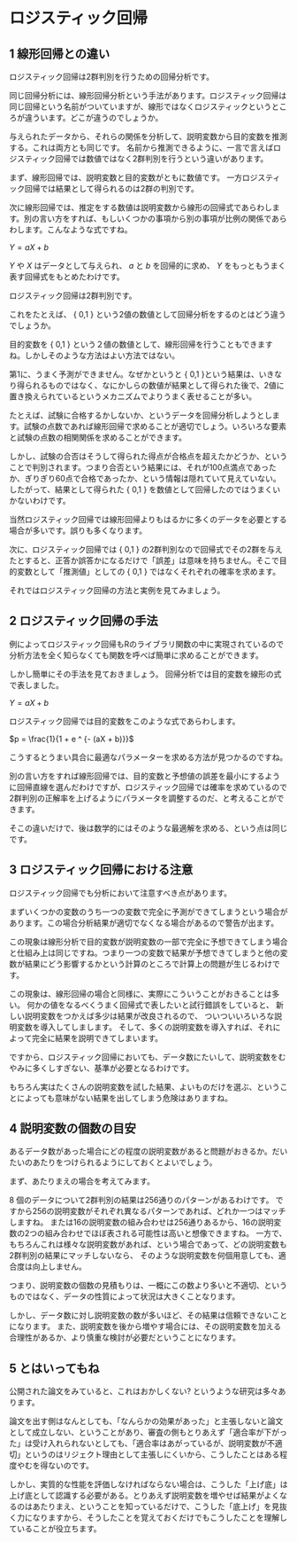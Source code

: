 # ロジスティック回帰

## 1 線形回帰との違い
ロジスティック回帰は2群判別を行うための回帰分析です。

同じ回帰分析には、線形回帰分析という手法があります。ロジスティック回帰は同じ回帰という名前がついていますが、線形ではなくロジスティックというところが違ういます。どこが違うのでしょうか。

与えられたデータから、それらの関係を分析して、説明変数から目的変数を推測する。これは両方とも同じです。
名前から推測できるように、一言で言えばロジスティック回帰では数値ではなく2群判別を行うという違いがあります。

まず、線形回帰では、説明変数と目的変数がともに数値です。
一方ロジスティック回帰では結果として得られるのは2群の判別です。

次に線形回帰では、推定をする数値は説明変数から線形の回帰式であらわします。別の言い方をすれば、もしいくつかの事項から別の事項が比例の関係であらわします。こんなような式ですね。

$Y = a X + b$

$Y$ や $X$ はデータとして与えられ、
$a$ と $b$ を回帰的に求め、
$Y$ をもっともうまく表す回帰式をもとめたわけです。

ロジスティック回帰は2群判別です。

これをたとえば、 \{ 0,1 \} という2値の数値として回帰分析をするのとはどう違うでしょうか。

目的変数を \{ 0,1 \} という２値の数値として、線形回帰を行うこともできますね。しかしそのような方法はよい方法ではない。

第1に、うまく予測ができません。なぜかというと \{ 0,1 \}という結果は、いきなり得られるものではなく、なにかしらの数値が結果として得られた後で、2値に置き換えられているというメカニズムでよりうまく表せることが多い。

たとえば、試験に合格するかしないか、というデータを回帰分析しようとします。試験の点数であれば線形回帰で求めることが適切でしょう。いろいろな要素と試験の点数の相関関係を求めることができます。

しかし、試験の合否はそうして得られた得点が合格点を超えたかどうか、ということで判別されます。つまり合否という結果には、それが100点満点であったか、ぎりぎり60点で合格であったか、という情報は隠れていて見えていない。したがって、結果として得られた \{ 0,1 \} を数値として回帰したのではうまくいかないわけです。

当然ロジスティック回帰では線形回帰よりもはるかに多くのデータを必要とする場合が多いです。誤りも多くなります。

次に、ロジスティック回帰では \{ 0,1 \} の2群判別なので回帰式でその2群を与えたとすると、正答か誤答かになるだけで「誤差」は意味を持ちません。そこで目的変数として「推測値」としての
\{ 0,1 \} ではなくそれぞれの確率を求めます。

それではロジスティック回帰の方法と実例を見てみましょう。

## 2 ロジスティック回帰の手法

例によってロジスティック回帰もRのライブラリ関数の中に実現されているので分析方法を全く知らなくても関数を呼べば簡単に求めることができます。

しかし簡単にその手法を見ておきましょう。
回帰分析では目的変数を線形の式で表しました。

$Y = a X + b$

ロジスティック回帰では目的変数をこのような式であらわします。


 $p = \frac{1}{1 + e ^ {- (aX + b)}}$


こうするとうまい具合に最適なパラメーターを求める方法が見つかるのですね。

別の言い方をすれば線形回帰では、目的変数と予想値の誤差を最小にするように回帰直線を選んだわけですが、ロジスティック回帰では確率を求めているので2群判別の正解率を上げるようにパラメータを調整するのだ、と考えることができます。

そこの違いだけで、後は数学的にはそのような最適解を求める、という点は同じです。

## 3 ロジスティック回帰における注意

ロジスティック回帰でも分析において注意すべき点があります。

まずいくつかの変数のうち一つの変数で完全に予測ができてしまうという場合があります。この場合分析結果が適切でなくなる場合があるので警告が出ます。

この現象は線形分析で目的変数が説明変数の一部で完全に予想できてしまう場合と仕組み上は同じですね。つまり一つの変数で結果が予想できてしまうと他の変数が結果にどう影響するかという計算のところで計算上の問題が生じるわけです。

この現象は、線形回帰の場合と同様に、実際にこういうことがおきることは多い。
何かの値をなるべくうまく回帰式で表したいと試行錯誤をしていると、
新しい説明変数をつかえば多少は結果が改良されるので、
ついついいろいろな説明変数を導入してしまします。
そして、多くの説明変数を導入すれば、それによって完全に結果を説明できてしまいます。

ですから、ロジスティック回帰においても、データ数にたいして、説明変数をむやみに多くしすぎない、基準が必要となるわけです。

もちろん実はたくさんの説明変数を試した結果、よいものだけを選ぶ、ということによっても意味がない結果を出してしまう危険はありますね。

## 4 説明変数の個数の目安

あるデータ数があった場合にどの程度の説明変数があると問題がおきるか。だいたいのあたりをつけられるようにしておくとよいでしょう。

まず、あたりまえの場合を考えてみます。

8 個のデータについて2群判別の結果は256通りのパターンがあるわけです。
ですから256の説明変数がそれぞれ異なるパターンであれば、どれか一つはマッチしますね。
または16の説明変数の組み合わせは256通りあるから、16の説明変数の2つの組み合わせでほぼ表される可能性は高いと想像できますね。
一方で、もちろんこれは様々な説明変数があれば、という場合であって、どの説明変数も2群判別の結果にマッチしないなら、
そのような説明変数を何個用意しても、適合度は向上しません。

つまり、説明変数の個数の見積もりは、一概にこの数より多いと不適切、というものではなく、データの性質によって状況は大きくことなります。

しかし、データ数に対し説明変数の数が多いほど、その結果は信頼できないことになります。
また、説明変数を後から増やす場合には、その説明変数を加える合理性があるか、より慎重な検討が必要だということになります。

## 5 とはいってもね

公開された論文をみていると、これはおかしくない? というような研究は多々あります。

論文を出す側はなんとしても、「なんらかの効果があった」と主張しないと論文として成立しない、ということがあり、審査の側もとりあえず「適合率が下がった」は受け入れられないとしても、「適合率はあがっているが、説明変数が不適切」というのはリジェクト理由として主張しにくいから、こうしたことはある程度やむを得ないのです。

しかし、実質的な性能を評価しなければならない場合は、こうした「上げ底」は上げ底として認識する必要がある。とりあえず説明変数を増やせば結果がよくなるのはあたりまえ、ということを知っているだけで、こうした「底上げ」を見抜く力になりますから、そうしたことを覚えておくだけでもこうしたことを理解していることが役立ちます。